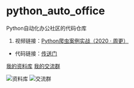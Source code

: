 # python_auto_office
Python自动化办公社区的代码仓库

1. 视频链接：[Python爬虫案例实战（2020 · 周更）](https://www.bilibili.com/video/BV15E411P7ey?p=1)
- 代码链接：[传送门](https://github.com/zhaofeng092/python_auto_office/tree/master/B%E7%AB%99/Python%E7%88%AC%E8%99%AB%E6%A1%88%E4%BE%8B%E5%AE%9E%E6%88%98%EF%BC%882020%20%C2%B7%20%E5%91%A8%E6%9B%B4%EF%BC%89)

[我的资料库](http://t.cn/A6Gkrbzw)
[我的交流群](https://mp.weixin.qq.com/s/6cR5fMSCtdI5sJdWiDwhOA)

![资料库](https://github.com/zhaofeng092/python_auto_office/blob/master/%E8%B4%A6%E5%8F%B7%E5%85%B1%E7%94%A8%E8%B5%84%E6%BA%90/image/%E8%B5%84%E6%96%99%E5%BA%93.jpg)
![交流群](https://github.com/zhaofeng092/python_auto_office/blob/master/%E8%B4%A6%E5%8F%B7%E5%85%B1%E7%94%A8%E8%B5%84%E6%BA%90/image/%E4%BA%A4%E6%B5%81%E7%BE%A4.jpg)

